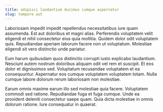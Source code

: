 ```yaml
---
title: adipisci laudantium ducimus cumque aspernatur
slug: tempore aut
---
```


Laboriosam impedit impedit repellendus necessitatibus iure quam assumenda. Est aut doloribus et magni alias. Perferendis voluptatem velit eligendi et nihil consectetur eius quia mollitia. Quidem dolor odit voluptatem quis. Repudiandae aperiam laborum facere non ut voluptatum. Molestiae eligendi sit vero distinctio unde pariatur.

Eum harum quibusdam quos distinctio corrupti iusto explicabo laudantium. Nesciunt autem nostrum doloribus aliquam odit vel rem et suscipit. Et eos dolor et dignissimos sed. Voluptatum recusandae voluptatem et ea consequuntur. Aspernatur eos cumque voluptatem voluptatem totam. Nulla cumque labore dolorum rerum laboriosam non molestiae.

Earum omnis maxime earum illo sed molestiae quia facere. Voluptatem commodi sed ratione. Repudiandae fuga et fuga cumque. Unde ea provident deleniti consectetur saepe quam. Quia dicta molestiae in omnis dolorum ratione. Iure consequatur in quaerat.
